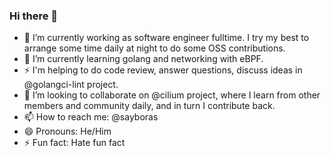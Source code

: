 ### Hi there 👋

- 🔭 I’m currently working as software engineer fulltime. I try my best to arrange some time daily at night to do some OSS contributions.
- 🌱 I’m currently learning golang and networking with eBPF.
- ⚡ I'm helping to do code review, answer questions, discuss ideas in @golangci-lint project.
- 👯 I’m looking to collaborate on @cilium project, where I learn from other members and community daily, and in turn I contribute back.
- 📫 How to reach me: @sayboras
- 😄 Pronouns: He/Him
- ⚡ Fun fact: Hate fun fact
